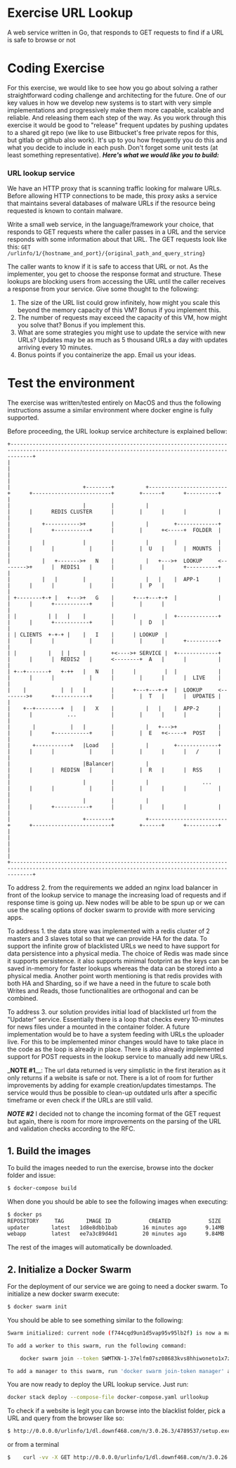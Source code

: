 # Exercise URL Lookup
A web service written in Go, that responds to GET requests to find if a URL is safe to browse or not

# Coding Exercise
For this exercise, we would like to see how you go about solving a rather straightforward coding challenge and architecting for the future. One of our key values in how we develop new systems is to start with very simple implementations and progressively make them more capable, scalable and reliable. And releasing them each step of the way. As you work through this exercise it would be good to "release" frequent updates by pushing updates to a shared git repo (we like to use Bitbucket's free private repos for this, but gitlab or github also work). It's up to you how frequently you do this and what you decide to include in each push. Don't forget some unit tests (at least something representative). 
**_Here's what we would like you to build:_**
### URL lookup service
We have an HTTP proxy that is scanning traffic looking for malware URLs. Before allowing HTTP connections to be made, this proxy asks a service that maintains several databases of malware URLs if the resource being requested is known to contain malware.

Write a small web service, in the language/framework your choice, that responds to GET requests where the caller passes in a URL and the service responds with some information about that URL. The GET requests look like this:
```GET /urlinfo/1/{hostname_and_port}/{original_path_and_query_string}```

The caller wants to know if it is safe to access that URL or not. As the implementer, you get to choose the response format and structure. These lookups are blocking users from accessing the URL until the caller receives a response from your service.
Give some thought to the following:
1. The size of the URL list could grow infinitely, how might you scale this beyond the memory capacity of this VM? Bonus if you implement this.
2. The number of requests may exceed the capacity of this VM, how might you solve that? Bonus if you implement this.
3. What are some strategies you might use to update the service with new URLs? Updates may be as much as 5 thousand URLs a day with updates arriving every 10 minutes.
4. Bonus points if you containerize the app. Email us your ideas.

# Test the environment 
The exercise was written/tested entirely on MacOS and thus the following instructions assume a similar environment
 where docker engine is fully supported.
 
Before proceeding, the URL lookup service architecture is explained bellow: 
```
+---------------------------------------------------------------------------------------------------------------------------------------------------+
|                                                                                                                                                   |
|                                                                                                                                                   |
|                       +--------+          +-------------------------+      +-------------------------+        +------+      +----------+          |
|                       |        |          |                         |      |      REDIS CLUSTER      |        |      |      |          |          |
|          +----------->+        |          |        +-------------+  |      |      +-----------+      |        |      +<-----+  FOLDER  |          |
|          |            |        |          |        |             |  |      |      |           |      |        |  U   |      |  MOUNTS  |          |
|          |   +------->+   N    |          |   +--->+  LOOKUP     <-------->+      |  REDIS1   |      |        |      |      +----------+          |
|          |   |        |        |          |   |    |  APP-1      |  |      |      |           |      |        |  P   |                            |
| +--------+-+ |   +--->+   G    |      +---+---+-+  |             |  |      |      +-----------+      |        |      |                            |
| |          | |   |    |        |      |         |  +-------------+  |      |      +-----------+      |        |  D   |                            |
| | CLIENTS  +-+-+ |    |   I    |      | LOOKUP  |                   |      |      |           |      |        |      |      +----------+          |
| |          |   | |    |        +<---->+ SERVICE |  +-------------+  |      |      |  REDIS2   |      <--------+  A   |      |          |          |
| +--+-------+   +-++   |   N    |      |         |  |             |  |      |      |           |      |        |      |      |  LIVE    |          |
|    |           |  |   |        |      +---+---+-+  |  LOOKUP     <-------->+      +-----------+      |        |  T   |      |  UPDATES |          |
|    +--+--------+  |   |   X    |          |   |    |  APP-2      |  |      |           ...           |        |      |      |          |          |
|       |           |   |        |          |   +--->+             |  |      |      +-----------+      |        |  E   +<-----+  POST    |          |
|       +-----------+   |Load    |          |        +-------------+  |      |      |           |      |        |      |      |   /      |          |
|                       |Balancer|          |                         |      |      |  REDISN   |      |        |  R   |      |  RSS     |          |
|                       |        |          |                 ...     |      |      |           |      |        |      |      |          |          |
|                       |        |          |                         |      |      +-----------+      |        |      |      |          |          |
|                       +--------+          +-------------------------+      +-------------------------+        +------+      +----------+          |
|                                                                                                                                                   |
|                                                                                                                                                   |
+---------------------------------------------------------------------------------------------------------------------------------------------------+

```  

To address 2. from the requirements we added an nginx load balancer in front of the lookup service to manage the
increasing load of requests and if response time is going up. New nodes will be able to be spun up or we can use the
scaling options of docker swarm to provide with more servicing apps. 
  
To address 1. the data store was implemented with a redis cluster of 2 masters and 3 slaves total so that we can
provide HA for the data. To support the infinite grow of blacklisted URLs we need to have support for
data persistence into a physical media. The choice of Redis was made since it supports persistence. it also supports
minimal footprint as the keys can be saved in-memory for faster lookups whereas the data can be stored into a
physical media. Another point worth mentioning is that redis provides with both HA and Sharding, so if
we have a need in the future to scale both Writes and Reads, those functionalities are orthogonal and can be
combined. 

To address 3. our solution provides initial load of blacklisted url from the "Updater" service. Essentially there is 
a loop that checks every 10-minutes for news files under a mounted in the container folder. A future implementation
 would be to have a system feeding with URLs the uploader live. For this to be implemented minor changes would have to 
 take place in the code as the loop is already in place. There is also already implemented support for POST requests 
 in the lookup service to manually add new URLs. 
 
_**NOTE #1**__: The url data returned is very simplistic in the first iteration as it only returns if a website is
 safe or
not. There is a lot of room for further improvements by adding for example creation/updates timestamps. The service
would thus be possible to clean-up outdated urls after a specific timeframe or even check if the URLs are still valid. 
   
_**NOTE #2**_ I decided not to change the incoming format of the GET request but again, there is room for more
improvements on the parsing of the URL and validation checks according to the RFC.
  

## 1. Build the images
To build the images needed to run the exercise, browse into the docker folder and issue: 
```bash
$ docker-compose build
```

When done you should be able to see the following images when executing: 
```bash
$ docker ps
REPOSITORY     TAG       IMAGE ID            CREATED            SIZE
updater       latest   1d8e8dbb1bab        16 minutes ago      9.14MB
webapp        latest   ee7a3c89d4d1        20 minutes ago      9.84MB

```

The rest of the images will automatically be downloaded. 

## 2. Initialize a Docker Swarm 
For the deployment of our service we are going to need a docker swarm. To initialize a new docker swarm execute:
```bash
$ docker swarm init
```

You should be able to see something similar to the following: 
```bash
Swarm initialized: current node (f744cqd9un1d5vap95v95lb2f) is now a manager.

To add a worker to this swarm, run the following command:

    docker swarm join --token SWMTKN-1-37elfm07sz08683kvs8hhiwoneto1x7z43amhgliglvndmna0i-ccfhdttfvl224xazmtwqelvsc 192.168.65.3:2377

To add a manager to this swarm, run 'docker swarm join-token manager' and follow the instructions.
```

You are now ready to deploy the URL lookup service. Just run: 
```bash 
docker stack deploy --compose-file docker-compose.yaml urllookup
```

To check if a website is legit you can browse into the blacklist folder, pick a URL and query from the browser like so:
```bash
$ http://0.0.0.0/urlinfo/1/dl.downf468.com/n/3.0.26.3/4789537/setup.exe
```

or from a terminal
```bash
$    curl -vv -X GET http://0.0.0.0/urlinfo/1/dl.downf468.com/n/3.0.26.3/4789537/setup.exe
```

